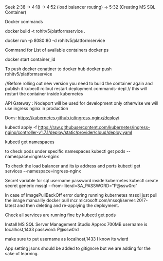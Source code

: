 Seek 2:38 -> 4:18 -> 4:52 (load balancer routing) -> 5:32 (Creating MS SQL Container)

Docker commands

docker build -t rohitv5/platformservice .   


docker run -p 8080:80 -d rohitv5/platformservice 

Command for List of available containers 
docker ps

docker start container_id

To push docker conatiner to docker hub
docker push rohitv5/platformservice 


//Before rolling out new version you need to build the container again and publish it
kubectl rollout restart deployment commands-depl // this will restart the container inside kubernetes





API Gateway : Nodeport will be used for development only otherwise we will use ingress nginx in production

Docs: https://kubernetes.github.io/ingress-nginx/deploy/

kubectl apply -f https://raw.githubusercontent.com/kubernetes/ingress-nginx/controller-v1.7.1/deploy/static/provider/cloud/deploy.yaml



kubectl get namespaces

to check pods under specific namespaces
kubectl get pods --namespace=ingress-nginx


To check the load balancer and its ip address and ports
kubectl get services --namespace=ingress-nginx 


Secret variable for sql username password inside kubernetes
kubectl create secret generic mssql --from-literal=SA_PASSWORD="P@ssw0rd"


In case of ImagePullBackOff error during running kubernetes mssql just pull the image manuallly
docker pull mcr.microsoft.com/mssql/server:2017-latest
and then deleting and re-applying the deployment.

Check all services are running fine by
kubectl get pods

Install MS SQL Server Management Studio Approx 700MB
username is localhost,1433
password: P@ssw0rd

make sure to put username as localhost,1433   I know its wierd


App setting jsons should be added to gitignore but we are adding for the sake of learning.

